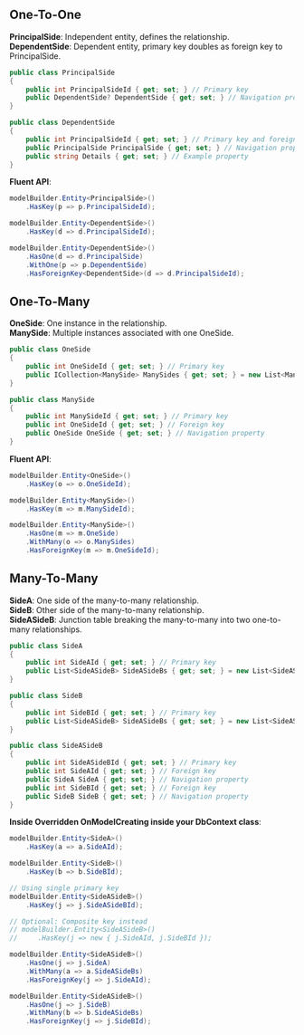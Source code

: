 ## One-To-One
**PrincipalSide**: Independent entity, defines the relationship.  
**DependentSide**: Dependent entity, primary key doubles as foreign key to PrincipalSide.

```csharp
public class PrincipalSide
{
    public int PrincipalSideId { get; set; } // Primary key
    public DependentSide? DependentSide { get; set; } // Navigation property
}

public class DependentSide
{
    public int PrincipalSideId { get; set; } // Primary key and foreign key
    public PrincipalSide PrincipalSide { get; set; } // Navigation property
    public string Details { get; set; } // Example property
}
```

**Fluent API**:
```csharp
modelBuilder.Entity<PrincipalSide>()
    .HasKey(p => p.PrincipalSideId);

modelBuilder.Entity<DependentSide>()
    .HasKey(d => d.PrincipalSideId);

modelBuilder.Entity<DependentSide>()
    .HasOne(d => d.PrincipalSide)
    .WithOne(p => p.DependentSide)
    .HasForeignKey<DependentSide>(d => d.PrincipalSideId);
```

## One-To-Many
**OneSide**: One instance in the relationship.  
**ManySide**: Multiple instances associated with one OneSide.

```csharp
public class OneSide
{
    public int OneSideId { get; set; } // Primary key
    public ICollection<ManySide> ManySides { get; set; } = new List<ManySide>(); // Collection navigation
}

public class ManySide
{
    public int ManySideId { get; set; } // Primary key
    public int OneSideId { get; set; } // Foreign key
    public OneSide OneSide { get; set; } // Navigation property
}
```

**Fluent API**:
```csharp
modelBuilder.Entity<OneSide>()
    .HasKey(o => o.OneSideId);

modelBuilder.Entity<ManySide>()
    .HasKey(m => m.ManySideId);

modelBuilder.Entity<ManySide>()
    .HasOne(m => m.OneSide)
    .WithMany(o => o.ManySides)
    .HasForeignKey(m => m.OneSideId);
```

## Many-To-Many
**SideA**: One side of the many-to-many relationship.  
**SideB**: Other side of the many-to-many relationship.  
**SideASideB**: Junction table breaking the many-to-many into two one-to-many relationships.

```csharp
public class SideA
{
    public int SideAId { get; set; } // Primary key
    public List<SideASideB> SideASideBs { get; set; } = new List<SideASideB>(); // Collection navigation
}

public class SideB
{
    public int SideBId { get; set; } // Primary key
    public List<SideASideB> SideASideBs { get; set; } = new List<SideASideB>(); // Collection navigation
}

public class SideASideB
{
    public int SideASideBId { get; set; } // Primary key
    public int SideAId { get; set; } // Foreign key
    public SideA SideA { get; set; } // Navigation property
    public int SideBId { get; set; } // Foreign key
    public SideB SideB { get; set; } // Navigation property
}
```

**Inside Overridden OnModelCreating inside your DbContext class**:
```csharp
modelBuilder.Entity<SideA>()
    .HasKey(a => a.SideAId);

modelBuilder.Entity<SideB>()
    .HasKey(b => b.SideBId);

// Using single primary key
modelBuilder.Entity<SideASideB>()
    .HasKey(j => j.SideASideBId);

// Optional: Composite key instead
// modelBuilder.Entity<SideASideB>()
//     .HasKey(j => new { j.SideAId, j.SideBId });

modelBuilder.Entity<SideASideB>()
    .HasOne(j => j.SideA)
    .WithMany(a => a.SideASideBs)
    .HasForeignKey(j => j.SideAId);

modelBuilder.Entity<SideASideB>()
    .HasOne(j => j.SideB)
    .WithMany(b => b.SideASideBs)
    .HasForeignKey(j => j.SideBId);
```